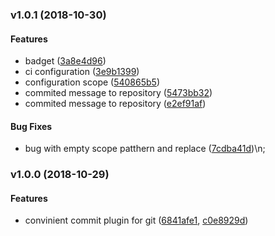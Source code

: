 <a name="v1.0.1"></a>
### v1.0.1 (2018-10-30)


#### Features

*   badget ([3a8e4d96](3a8e4d96))
*   ci configuration ([3e9b1399](3e9b1399))
*   configuration scope ([540865b5](540865b5))
*   commited message to repository ([5473bb32](5473bb32))
*   commited message to repository ([e2ef91af](e2ef91af))

#### Bug Fixes

*   bug with empty scope patthern and replace ([7cdba41d](7cdba41d))\n;

<a name="v1.0.0"></a>
### v1.0.0 (2018-10-29)


#### Features

*   convinient commit plugin for git ([6841afe1](6841afe1), [c0e8929d](c0e8929d))
